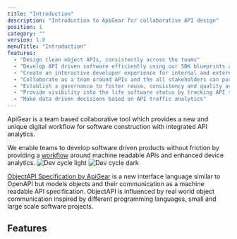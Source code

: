 ```yaml
---
title: "Introduction"
description: "Introduction to ApiGear for collaborative API design"
position: 1
category: ""
version: 1.0
menuTitle: "Introduction"
features:
  - "Design clean object APIs, consistently across the teams"
  - "Develop API driven software efficiently using our SDK blueprints and simulations"
  - "Create an interactive developer experience for internal and external stakeholders"
  - "Collaborate as a team around APIs and the all stakeholders can participate"
  - "Establish a governance to foster reuse, consistency and quality across your teams."
  - "Provide visibility into the life software status by tracking API status"
  - "Make data driven decisions based on API traffic analytics"
---
```


ApiGear is a team based collaborative tool which provides a new and unique digital workflow for software construction with integrated API analytics.

We enable teams to develop software driven products without friction by providing a [workflow](tutorials/devcycle)  around machine readable APIs and enhanced device analytics.
<img src="/devcycle_43_light.svg" class="light-img" alt="Dev cycle light" />
<img src="/devcycle_43_dark.svg" class="dark-img" alt="Dev cycle dark" />

[ObjectAPI Specification by ApiGear](../objectapi/overview) is a new interface language similar to OpenAPI but models objects and their communication as a machine readable API specification. ObjectAPI is influenced by real world object communication inspired by different programming languages, small and large scale software projects.

## Features

<list :items="features"></list>
